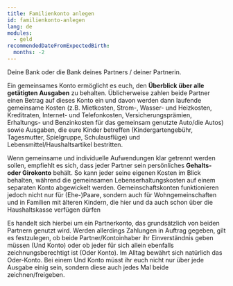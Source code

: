 ```yaml
---
title: Familienkonto anlegen 
id: familienkonto-anlegen 
lang: de
modules:
  - geld
recommendedDateFromExpectedBirth:
  months: -2
---
```


<bmfsfj-todo-extension-panel title="Anlaufstelle" icon="map-marked-alt">

Deine Bank oder die Bank deines Partners / deiner Partnerin.

</bmfsfj-todo-extension-panel>


<bmfsfj-todo-extension-panel title="Info" icon="info-circle">

Ein gemeinsames Konto ermöglicht es euch, den **Überblick über alle getätigten Ausgaben** zu behalten. Üblicherweise zahlen beide Partner einen Betrag auf dieses Konto ein und davon werden dann laufende gemeinsame Kosten (z.B. Mietkosten, Strom-, Wasser- und Heizkosten, Kreditraten, Internet- und Telefonkosten, Versicherungsprämien, Erhaltungs- und Benzinkosten für das gemeinsam genutzte Auto/die Autos) sowie Ausgaben, die eure Kinder betreffen (Kindergartengebühr, Tagesmutter, Spielgruppe, Schulausflüge) und Lebensmittel/Haushaltsartikel bestritten.

</bmfsfj-todo-extension-panel>

<bmfsfj-todo-assignees todo-id="familienkonto-anlegen"></bmfsfj-todo-assignees>

<bmfsfj-todo-extension-panel title="Tipp Partnerschaftlichkeit" icon="glass-cheers">

Wenn gemeinsame und individuelle Aufwendungen klar getrennt werden sollen, empfiehlt es sich, dass jeder Partner sein persönliches **Gehalts- oder Girokonto** behält. So kann jeder seine eigenen Kosten im Blick behalten, während die gemeinsamen Lebenserhaltungskosten auf einem separaten Konto abgewickelt werden. Gemeinschaftskonten funktionieren jedoch nicht nur für (Ehe-)Paare, sondern auch für Wohngemeinschaften und in Familien mit älteren Kindern, die hier und da auch schon über die Haushaltskasse verfügen dürfen

</bmfsfj-todo-extension-panel>

<bmfsfj-todo-extension-panel title="Stolperfalle" icon="exclamation">

Es handelt sich hierbei um ein Partnerkonto, das grundsätzlich von beiden Partnern genutzt wird. Werden allerdings Zahlungen in Auftrag gegeben, gilt es festzulegen, ob beide Partner/Kontoinhaber ihr Einverständnis geben müssen (Und Konto) oder ob jeder für sich allein ebenfalls zeichnungsberechtigt ist (Oder Konto). Im Alltag bewährt sich natürlich das Oder-Konto. Bei einem Und Konto müsst ihr euch nicht nur über jede Ausgabe einig sein, sondern diese auch jedes Mal beide zeichnen/freigeben.

</bmfsfj-todo-extension-panel>
